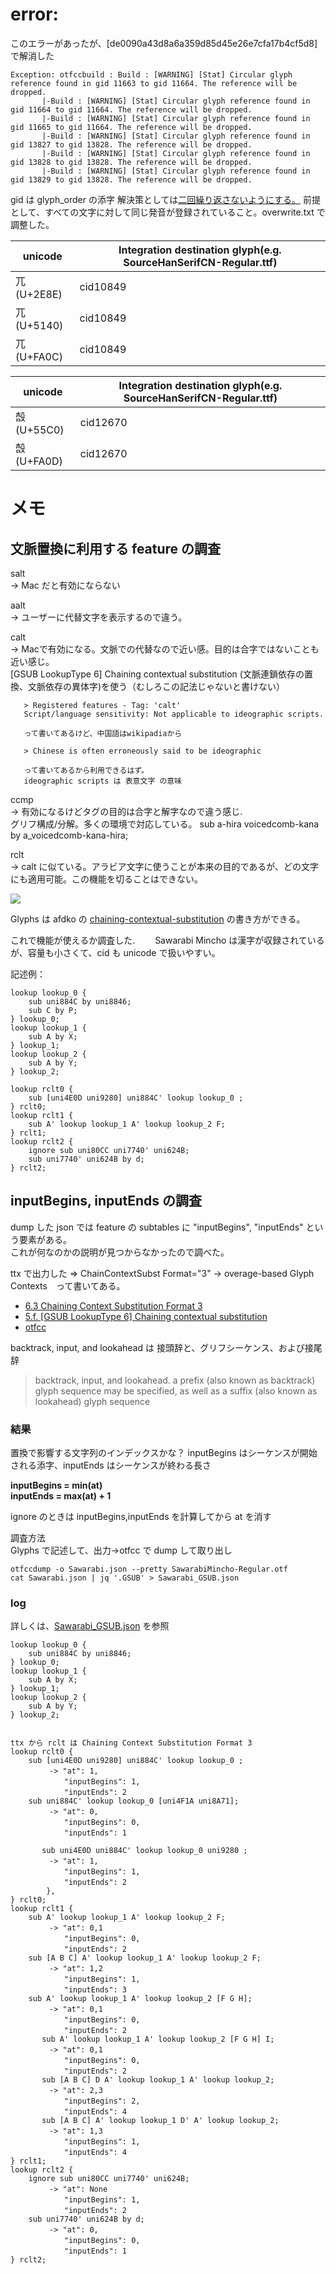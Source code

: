 # error:
このエラーがあったが、[de0090a43d8a6a359d85d45e26e7cfa17b4cf5d8] で解消した
```
Exception: otfccbuild : Build : [WARNING] [Stat] Circular glyph reference found in gid 11663 to gid 11664. The reference will be dropped.
       |-Build : [WARNING] [Stat] Circular glyph reference found in gid 11664 to gid 11664. The reference will be dropped.
       |-Build : [WARNING] [Stat] Circular glyph reference found in gid 11665 to gid 11664. The reference will be dropped.
       |-Build : [WARNING] [Stat] Circular glyph reference found in gid 13827 to gid 13828. The reference will be dropped.
       |-Build : [WARNING] [Stat] Circular glyph reference found in gid 13828 to gid 13828. The reference will be dropped.
       |-Build : [WARNING] [Stat] Circular glyph reference found in gid 13829 to gid 13828. The reference will be dropped.
```
gid は glyph_order の添字
解決策としては[二回繰り返さないようにする。](https://github.com/MaruTama/Mengshen-pinyin-font/blob/e5d6e9e1770d849d6c17016683faf7c04d028473/src/font.py#L37-L58)
前提として、すべての文字に対して同じ発音が登録されていること。overwrite.txt で調整した。

|unicode|Integration destination glyph(e.g. SourceHanSerifCN-Regular.ttf)|
|-|-|
|⺎(U+2E8E)|cid10849|
|兀(U+5140)|cid10849|
|兀(U+FA0C)|cid10849|

|unicode|Integration destination glyph(e.g. SourceHanSerifCN-Regular.ttf)|
|-|-|
|嗀(U+55C0)|cid12670|
|嗀(U+FA0D)|cid12670|




# メモ
## 文脈置換に利用する feature の調査
salt  
       -> Mac だと有効にならない  

aalt  
       -> ユーザーに代替文字を表示するので違う。  

calt  
       -> Macで有効になる。文脈での代替なので近い感。目的は合字ではないことも近い感じ。  
       [GSUB LookupType 6] Chaining contextual substitution (文脈連鎖依存の置換、文脈依存の異体字)を使う（むしろこの記法じゃないと書けない）  

       > Registered features - Tag: 'calt'
       Script/language sensitivity: Not applicable to ideographic scripts.

       って書いてあるけど、中国語はwikipadiaから  

       > Chinese is often erroneously said to be ideographic

       って書いてあるから利用できるはず。  
       ideographic scripts は 表意文字 の意味  

ccmp  
       -> 有効になるけどタグの目的は合字と解字なので違う感じ.  
       グリフ構成/分解。多くの環境で対応している。 
       sub a-hira voicedcomb-kana by a_voicedcomb-kana-hira;  

rclt  
       -> calt に似ている。アラビア文字に使うことが本来の目的であるが、どの文字にも適用可能。この機能を切ることはできない。


![](../../imgs/can_apply_calt_for_hanzi.png)

Glyphs は afdko の [chaining-contextual-substitution](http://adobe-type-tools.github.io/afdko/OpenTypeFeatureFileSpecification.html#5f-gsub-lookuptype-6-chaining-contextual-substitution) の書き方ができる。  

これで機能が使えるか調査した.　　
Sawarabi Mincho は漢字が収録されているが、容量も小さくて、cid も unicode で扱いやすい。　　

記述例：
```
lookup lookup_0 {
	sub uni884C by uni8846;
	sub C by P;
} lookup_0;
lookup lookup_1 {
	sub A by X;
} lookup_1;
lookup lookup_2 {
	sub A by Y;
} lookup_2;

lookup rclt0 {
	sub [uni4E0D uni9280] uni884C' lookup lookup_0 ;
} rclt0;
lookup rclt1 {
	sub A' lookup lookup_1 A' lookup lookup_2 F;
} rclt1;
lookup rclt2 {
	ignore sub uni80CC uni7740' uni624B;
	sub uni7740' uni624B by d;
} rclt2;
```



## inputBegins, inputEnds の調査
dump した json では feature の subtables に "inputBegins", "inputEnds" という要素がある。  
これが何なのかの説明が見つからなかったので調べた。   

ttx で出力した => ChainContextSubst Format="3" -> overage-based Glyph Contexts　って書いてある。  
- [6.3 Chaining Context Substitution Format 3](https://docs.microsoft.com/en-us/typography/opentype/spec/gsub#63-chaining-context-substitution-format-3-coverage-based-glyph-contexts)
- [5.f. [GSUB LookupType 6] Chaining contextual substitution](http://adobe-type-tools.github.io/afdko/OpenTypeFeatureFileSpecification.html#5f-gsub-lookuptype-6-chaining-contextual-substitution)
- [otfcc](https://github.com/caryll/otfcc/blob/master/lib/table/otl/subtables/chaining/read.c#L228)

backtrack, input, and lookahead は 接頭辞と、グリフシーケンス、および接尾辞  
> backtrack, input, and lookahead. a prefix (also known as backtrack) glyph sequence may be specified, as well as a suffix (also known as lookahead) glyph sequence

### 結果
置換で影響する文字列のインデックスかな？
inputBegins はシーケンスが開始される添字、inputEnds はシーケンスが終わる長さ

**inputBegins = min(at)**   
**inputEnds   = max(at) + 1**  

ignore のときは inputBegins,inputEnds を計算してから at を消す  

調査方法  
Glyphs で記述して、出力->otfcc で dump して取り出し  

```
otfccdump -o Sawarabi.json --pretty SawarabiMincho-Regular.otf
cat Sawarabi.json | jq '.GSUB' > Sawarabi_GSUB.json
```

### log
詳しくは、[Sawarabi_GSUB.json](./tmp/json/Sawarabi_GSUB.json) を参照

```
lookup lookup_0 {
	sub uni884C by uni8846;
} lookup_0;
lookup lookup_1 {
	sub A by X;
} lookup_1;
lookup lookup_2 {
	sub A by Y;
} lookup_2;


ttx から rclt は Chaining Context Substitution Format 3
lookup rclt0 {
	sub [uni4E0D uni9280] uni884C' lookup lookup_0 ;
       　-> "at": 1,
       　　　"inputBegins": 1,
       　　　"inputEnds": 2
	sub uni884C' lookup lookup_0 [uni4F1A uni8A71];
       　-> "at": 0,
       　　　"inputBegins": 0,
       　　　"inputEnds": 1

       sub uni4E0D uni884C' lookup lookup_0 uni9280 ;
       　-> "at": 1,
       　　　"inputBegins": 1,
       　　　"inputEnds": 2
        },
} rclt0;
lookup rclt1 {
	sub A' lookup lookup_1 A' lookup lookup_2 F;
       　-> "at": 0,1
       　　　"inputBegins": 0,
       　　　"inputEnds": 2
	sub [A B C] A' lookup lookup_1 A' lookup lookup_2 F;
       　-> "at": 1,2
       　　　"inputBegins": 1,
       　　　"inputEnds": 3
	sub A' lookup lookup_1 A' lookup lookup_2 [F G H];
       　-> "at": 0,1
       　　　"inputBegins": 0,
       　　　"inputEnds": 2
       sub A' lookup lookup_1 A' lookup lookup_2 [F G H] I;
       　-> "at": 0,1
       　　　"inputBegins": 0,
       　　　"inputEnds": 2
       sub [A B C] D A' lookup lookup_1 A' lookup lookup_2;
       　-> "at": 2,3
       　　　"inputBegins": 2,
       　　　"inputEnds": 4
       sub [A B C] A' lookup lookup_1 D' A' lookup lookup_2;
       　-> "at": 1,3
       　　　"inputBegins": 1,
       　　　"inputEnds": 4
} rclt1;
lookup rclt2 {
	ignore sub uni80CC uni7740' uni624B;
       　-> "at": None
       　　　"inputBegins": 1,
       　　　"inputEnds": 2
	sub uni7740' uni624B by d;
       　-> "at": 0,
       　　　"inputBegins": 0,
       　　　"inputEnds": 1
} rclt2;
```